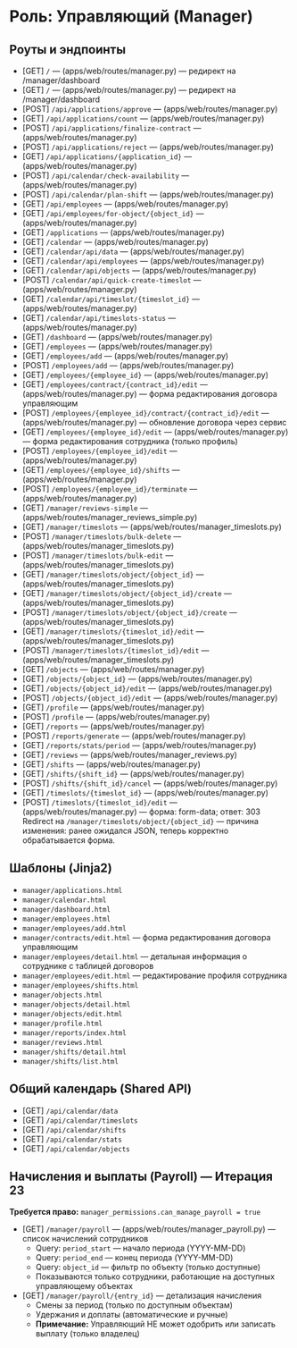 # Роль: Управляющий (Manager)

## Роуты и эндпоинты
- [GET] `/`  — (apps/web/routes/manager.py) — редирект на /manager/dashboard
- [GET] `/`  — (apps/web/routes/manager.py) — редирект на /manager/dashboard
- [POST] `/api/applications/approve`  — (apps/web/routes/manager.py)
- [GET] `/api/applications/count`  — (apps/web/routes/manager.py)
- [POST] `/api/applications/finalize-contract`  — (apps/web/routes/manager.py)
- [POST] `/api/applications/reject`  — (apps/web/routes/manager.py)
- [GET] `/api/applications/{application_id}`  — (apps/web/routes/manager.py)
- [POST] `/api/calendar/check-availability`  — (apps/web/routes/manager.py)
- [POST] `/api/calendar/plan-shift`  — (apps/web/routes/manager.py)
- [GET] `/api/employees`  — (apps/web/routes/manager.py)
- [GET] `/api/employees/for-object/{object_id}`  — (apps/web/routes/manager.py)
- [GET] `/applications`  — (apps/web/routes/manager.py)
- [GET] `/calendar`  — (apps/web/routes/manager.py)
- [GET] `/calendar/api/data`  — (apps/web/routes/manager.py)
- [GET] `/calendar/api/employees`  — (apps/web/routes/manager.py)
- [GET] `/calendar/api/objects`  — (apps/web/routes/manager.py)
- [POST] `/calendar/api/quick-create-timeslot`  — (apps/web/routes/manager.py)
- [GET] `/calendar/api/timeslot/{timeslot_id}`  — (apps/web/routes/manager.py)
- [GET] `/calendar/api/timeslots-status`  — (apps/web/routes/manager.py)
- [GET] `/dashboard`  — (apps/web/routes/manager.py)
- [GET] `/employees`  — (apps/web/routes/manager.py)
- [GET] `/employees/add`  — (apps/web/routes/manager.py)
- [POST] `/employees/add`  — (apps/web/routes/manager.py)
- [GET] `/employees/{employee_id}`  — (apps/web/routes/manager.py)
- [GET] `/employees/contract/{contract_id}/edit`  — (apps/web/routes/manager.py) — форма редактирования договора управляющим
- [POST] `/employees/{employee_id}/contract/{contract_id}/edit`  — (apps/web/routes/manager.py) — обновление договора через сервис
- [GET] `/employees/{employee_id}/edit`  — (apps/web/routes/manager.py) — форма редактирования сотрудника (только профиль)
- [POST] `/employees/{employee_id}/edit`  — (apps/web/routes/manager.py)
- [GET] `/employees/{employee_id}/shifts`  — (apps/web/routes/manager.py)
- [POST] `/employees/{employee_id}/terminate`  — (apps/web/routes/manager.py)
- [GET] `/manager/reviews-simple`  — (apps/web/routes/manager_reviews_simple.py)
- [GET] `/manager/timeslots`  — (apps/web/routes/manager_timeslots.py)
- [POST] `/manager/timeslots/bulk-delete`  — (apps/web/routes/manager_timeslots.py)
- [POST] `/manager/timeslots/bulk-edit`  — (apps/web/routes/manager_timeslots.py)
- [GET] `/manager/timeslots/object/{object_id}`  — (apps/web/routes/manager_timeslots.py)
- [GET] `/manager/timeslots/object/{object_id}/create`  — (apps/web/routes/manager_timeslots.py)
- [POST] `/manager/timeslots/object/{object_id}/create`  — (apps/web/routes/manager_timeslots.py)
- [GET] `/manager/timeslots/{timeslot_id}/edit`  — (apps/web/routes/manager_timeslots.py)
- [POST] `/manager/timeslots/{timeslot_id}/edit`  — (apps/web/routes/manager_timeslots.py)
- [GET] `/objects`  — (apps/web/routes/manager.py)
- [GET] `/objects/{object_id}`  — (apps/web/routes/manager.py)
- [GET] `/objects/{object_id}/edit`  — (apps/web/routes/manager.py)
- [POST] `/objects/{object_id}/edit`  — (apps/web/routes/manager.py)
- [GET] `/profile`  — (apps/web/routes/manager.py)
- [POST] `/profile`  — (apps/web/routes/manager.py)
- [GET] `/reports`  — (apps/web/routes/manager.py)
- [POST] `/reports/generate`  — (apps/web/routes/manager.py)
- [GET] `/reports/stats/period`  — (apps/web/routes/manager.py)
- [GET] `/reviews`  — (apps/web/routes/manager_reviews.py)
- [GET] `/shifts`  — (apps/web/routes/manager.py)
- [GET] `/shifts/{shift_id}`  — (apps/web/routes/manager.py)
- [POST] `/shifts/{shift_id}/cancel`  — (apps/web/routes/manager.py)
- [GET] `/timeslots/{timeslot_id}`  — (apps/web/routes/manager.py)
- [POST] `/timeslots/{timeslot_id}/edit`  — (apps/web/routes/manager.py) — форма: form-data; ответ: 303 Redirect на `/manager/timeslots/object/{object_id}` — причина изменения: ранее ожидался JSON, теперь корректно обрабатывается форма.

## Шаблоны (Jinja2)
- `manager/applications.html`
- `manager/calendar.html`
- `manager/dashboard.html`
- `manager/employees.html`
- `manager/employees/add.html`
- `manager/contracts/edit.html` — форма редактирования договора управляющим
- `manager/employees/detail.html` — детальная информация о сотруднике с таблицей договоров
- `manager/employees/edit.html` — редактирование профиля сотрудника
- `manager/employees/shifts.html`
- `manager/objects.html`
- `manager/objects/detail.html`
- `manager/objects/edit.html`
- `manager/profile.html`
- `manager/reports/index.html`
- `manager/reviews.html`
- `manager/shifts/detail.html`
- `manager/shifts/list.html`

## Общий календарь (Shared API)
- [GET] `/api/calendar/data`
- [GET] `/api/calendar/timeslots`
- [GET] `/api/calendar/shifts`
- [GET] `/api/calendar/stats`
- [GET] `/api/calendar/objects`

## Начисления и выплаты (Payroll) — Итерация 23
**Требуется право:** `manager_permissions.can_manage_payroll = true`

- [GET] `/manager/payroll` — (apps/web/routes/manager_payroll.py) — список начислений сотрудников
  - Query: `period_start` — начало периода (YYYY-MM-DD)
  - Query: `period_end` — конец периода (YYYY-MM-DD)
  - Query: `object_id` — фильтр по объекту (только доступные)
  - Показываются только сотрудники, работающие на доступных управляющему объектах
- [GET] `/manager/payroll/{entry_id}` — детализация начисления
  - Смены за период (только по доступным объектам)
  - Удержания и доплаты (автоматические и ручные)
  - **Примечание:** Управляющий НЕ может одобрить или записать выплату (только владелец)
